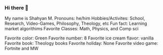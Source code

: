 ### Hi there 👋

My name is Shahyan M.
Pronouns: he/him
Hobbies/Activites: School, Research, Video-Games, Philosophy, Theology, etc
Fun fact: Learning market algorithims 
Favorite Classes: Math, Physics, and Comp sci

Favorite color: Green
Favorite number: 8
Favorite ice cream flavor: vanilla
Favorite book: Theology books
Favorite holiday: None
Favorite video game: Fortnite and MW





 

